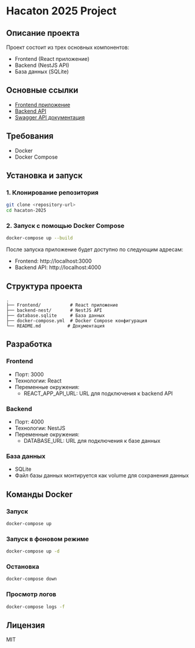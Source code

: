 # Hacaton 2025 Project

## Описание проекта
Проект состоит из трех основных компонентов:
- Frontend (React приложение)
- Backend (NestJS API)
- База данных (SQLite)

## Основные ссылки
- [Frontend приложение](http://localhost:3000)
- [Backend API](http://localhost:4000)
- [Swagger API документация](http://localhost:4000/api)

## Требования
- Docker
- Docker Compose

## Установка и запуск

### 1. Клонирование репозитория
```bash
git clone <repository-url>
cd hacaton-2025
```

### 2. Запуск с помощью Docker Compose
```bash
docker-compose up --build
```

После запуска приложение будет доступно по следующим адресам:
- Frontend: http://localhost:3000
- Backend API: http://localhost:4000

## Структура проекта
```
.
├── Frontend/           # React приложение
├── backend-nest/       # NestJS API
├── database.sqlite     # База данных
├── docker-compose.yml  # Docker Compose конфигурация
└── README.md          # Документация
```

## Разработка

### Frontend
- Порт: 3000
- Технологии: React
- Переменные окружения:
  - REACT_APP_API_URL: URL для подключения к backend API

### Backend
- Порт: 4000
- Технологии: NestJS
- Переменные окружения:
  - DATABASE_URL: URL для подключения к базе данных

### База данных
- SQLite
- Файл базы данных монтируется как volume для сохранения данных

## Команды Docker

### Запуск
```bash
docker-compose up
```

### Запуск в фоновом режиме
```bash
docker-compose up -d
```

### Остановка
```bash
docker-compose down
```

### Просмотр логов
```bash
docker-compose logs -f
```

## Лицензия
MIT